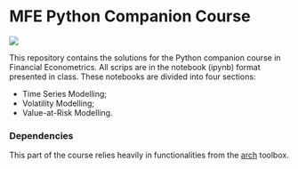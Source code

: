 # MFE Python Companion Course
[![](https://cdn4.iconfinder.com/data/icons/logos-and-brands/512/267_Python_logo-128.png)](https://www.kevinsheppard.com/teaching/python/)

This repository contains the solutions for the Python companion course in Financial Econometrics. All scrips are in the notebook (ipynb) format presented in class. These notebooks are divided into four sections:

  - Time Series Modelling;
  - Volatility Modelling;
  - Value-at-Risk Modelling.

### Dependencies
This part of the course relies heavily in functionalities from the [arch](https://arch.readthedocs.io/en/latest/index.html) toolbox. 
